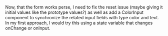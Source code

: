 Now, that the form works perse, I need to fix the reset issue (maybe giving it initial values like the prototype values?) as well as add a ColorInput component to synchronize the related input fields with type color and text.
In my first approach, I would try this using a state variable that changes onChange or onInput.
